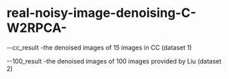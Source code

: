# real-noisy-image-denoising-C-W2RPCA-


--cc_result
-the denoised images of 15 images in CC (dataset 1)

--100_result
-the denoised images of 100 images provided by Liu (dataset 2)

